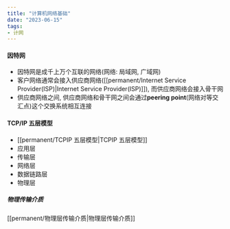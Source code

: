 ```yaml
---
title: "计算机网络基础"
date: "2023-06-15"
tags:
- 计网
---
```


#### 因特网
- 因特网是成千上万个互联的网络(网络: 局域网, 广域网)
- 客户网络通常会接入供应商网络([[permanent/Internet Service Provider(ISP)|Internet Service Provider(ISP)]]), 而供应商网络会接入骨干网
- 供应商网络之间, 供应商网络和骨干网之间会通过**peering point**(网络对等交汇点)这个交换系统相互连接

#### TCP/IP 五层模型
- [[permanent/TCPIP 五层模型|TCPIP 五层模型]]
- 应用层
- 传输层
- 网络层
- 数据链路层
- 物理层

##### 物理传输介质
[[permanent/物理层传输介质|物理层传输介质]]